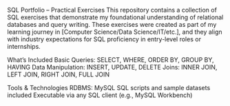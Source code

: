 SQL Portfolio – Practical Exercises
This repository contains a collection of SQL exercises that demonstrate my foundational understanding of relational databases and query writing. These exercises were created as part of my learning journey in [Computer Science/Data Science/IT/etc.], and they align with industry expectations for SQL proficiency in entry-level roles or internships.

What’s Included
Basic Queries: SELECT, WHERE, ORDER BY, GROUP BY, HAVING
Data Manipulation: INSERT, UPDATE, DELETE
Joins: INNER JOIN, LEFT JOIN, RIGHT JOIN, FULL JOIN

Tools & Technologies
RDBMS: MySQL 
SQL scripts and sample datasets included
Executable via any SQL client (e.g., MySQL Workbench)
